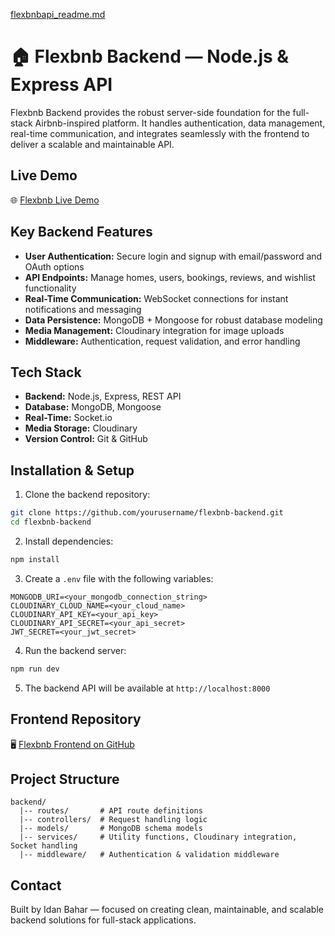 [flexbnbapi_readme.md](https://github.com/user-attachments/files/23027379/flexbnbapi_readme.md)
# 🏠 Flexbnb Backend — Node.js & Express API

Flexbnb Backend provides the robust server-side foundation for the full-stack Airbnb-inspired platform. It handles authentication, data management, real-time communication, and integrates seamlessly with the frontend to deliver a scalable and maintainable API.

## Live Demo
🌐 [Flexbnb Live Demo](https://flexbnb-karin.onrender.com)

## Key Backend Features
- **User Authentication:** Secure login and signup with email/password and OAuth options
- **API Endpoints:** Manage homes, users, bookings, reviews, and wishlist functionality
- **Real-Time Communication:** WebSocket connections for instant notifications and messaging
- **Data Persistence:** MongoDB + Mongoose for robust database modeling
- **Media Management:** Cloudinary integration for image uploads
- **Middleware:** Authentication, request validation, and error handling

## Tech Stack
- **Backend:** Node.js, Express, REST API
- **Database:** MongoDB, Mongoose
- **Real-Time:** Socket.io
- **Media Storage:** Cloudinary
- **Version Control:** Git & GitHub

## Installation & Setup
1. Clone the backend repository:
```bash
git clone https://github.com/yourusername/flexbnb-backend.git
cd flexbnb-backend
```
2. Install dependencies:
```bash
npm install
```
3. Create a `.env` file with the following variables:
```
MONGODB_URI=<your_mongodb_connection_string>
CLOUDINARY_CLOUD_NAME=<your_cloud_name>
CLOUDINARY_API_KEY=<your_api_key>
CLOUDINARY_API_SECRET=<your_api_secret>
JWT_SECRET=<your_jwt_secret>
```
4. Run the backend server:
```bash
npm run dev
```
5. The backend API will be available at `http://localhost:8000`

## Frontend Repository
🖥️ [Flexbnb Frontend on GitHub](https://github.com/IdanBahar/flexbnb)

## Project Structure
```
backend/
  |-- routes/       # API route definitions
  |-- controllers/  # Request handling logic
  |-- models/       # MongoDB schema models
  |-- services/     # Utility functions, Cloudinary integration, Socket handling
  |-- middleware/   # Authentication & validation middleware
```

## Contact
Built by Idan Bahar — focused on creating clean, maintainable, and scalable backend solutions for full-stack applications.

